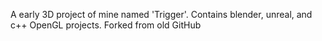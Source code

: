 A early 3D project of mine named 'Trigger'. Contains blender, unreal, and c++ OpenGL projects. Forked from old GitHub
